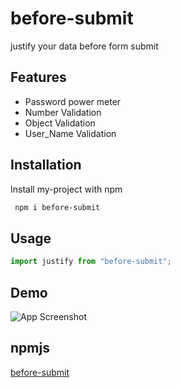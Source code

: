 # before-submit

justify your data before form submit

## Features

- Password power meter
- Number Validation
- Object Validation
- User_Name Validation

## Installation

Install my-project with npm

```bash
 npm i before-submit

```

## Usage

```javascript
import justify from "before-submit";
```

## Demo

![App Screenshot](https://i.ibb.co/CP2QCBB/carbon-5.png)

## npmjs

[before-submit](https://www.npmjs.com/package/before-submit)
